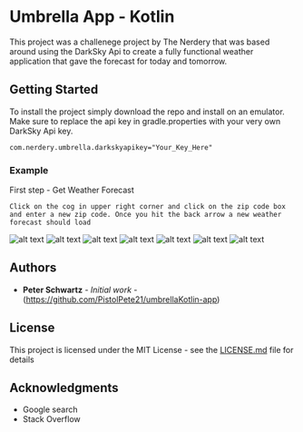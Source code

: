 # Umbrella App - Kotlin

This project was a challenege project by The Nerdery that was based around using the DarkSky Api to create a fully functional weather application that gave the forecast for today and tomorrow.

## Getting Started

To install the project simply download the repo and install on an emulator. Make sure to replace the api key in gradle.properties with your very own DarkSky Api key.

```
com.nerdery.umbrella.darkskyapikey="Your_Key_Here"
```

### Example

First step - Get Weather Forecast

```
Click on the cog in upper right corner and click on the zip code box and enter a new zip code. Once you hit the back arrow a new weather forecast should load
```
![alt text](https://github.com/PistolPete21/umbrellaKotlin-app/blob/master/src/main/res/drawable/screenshot1.JPG)
![alt text](https://github.com/PistolPete21/umbrellaKotlin-app/blob/master/src/main/res/drawable/screenshot2.JPG)
![alt text](https://github.com/PistolPete21/umbrellaKotlin-app/blob/master/src/main/res/drawable/screenshot3.JPG)
![alt text](https://github.com/PistolPete21/umbrellaKotlin-app/blob/master/src/main/res/drawable/screenshot4.JPG)
![alt text](https://github.com/PistolPete21/umbrellaKotlin-app/blob/master/src/main/res/drawable/screenshot5.JPG)
![alt text](https://github.com/PistolPete21/umbrellaKotlin-app/blob/master/src/main/res/drawable/screenshot6.JPG)
![alt text](https://github.com/PistolPete21/umbrellaKotlin-app/blob/master/src/main/res/drawable/screenshot7.JPG)

## Authors

* **Peter Schwartz** - *Initial work* - (https://github.com/PistolPete21/umbrellaKotlin-app)

## License

This project is licensed under the MIT License - see the [LICENSE.md](LICENSE.md) file for details

## Acknowledgments

* Google search
* Stack Overflow
